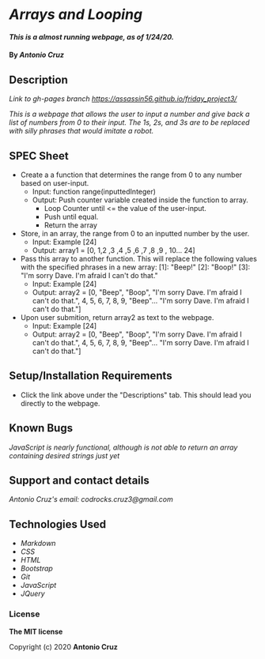 # _Arrays and Looping_

#### _This is a almost running webpage, as of 1/24/20._

#### By _**Antonio Cruz**_

## Description

_Link to gh-pages branch_
_https://assassin56.github.io/friday_project3/_

_This is a webpage that allows the user to input a number and give back a list of numbers from 0 to their input. The 1s, 2s, and 3s are to be replaced with silly phrases that would imitate a robot._

## SPEC Sheet

* Create a a function that determines the range from 0 to any number based on user-input.
   * Input: function range(inputtedInteger)
   * Output: Push counter variable created inside the function to array.
      * Loop Counter until <= the value of the user-input.
      * Push until equal.
      * Return the array
* Store, in an array, the range from 0 to an inputted number by the user.
   * Input: Example [24]
   * Output: array1 = [0, 1,2 ,3 ,4 ,5 ,6 ,7 ,8 ,9 , 10... 24]
* Pass this array to another function. This will replace the following values with the specified phrases in a new array: 
  [1]: "Beep!"
  [2]: "Boop!"
  [3]: "I'm sorry Dave. I'm afraid I can't do that."
   * Input: Example [24]
   * Output: array2 = [0, "Beep", "Boop", "I'm sorry Dave. I'm afraid I can't do that.", 4, 5, 6, 7, 8, 9, "Beep"... "I'm sorry Dave. I'm afraid I can't do that."]
* Upon user submition, return array2 as text to the webpage.
   * Input: Example [24]
   * Output: array2 = [0, "Beep", "Boop", "I'm sorry Dave. I'm afraid I can't do that.", 4, 5, 6, 7, 8, 9, "Beep"... "I'm sorry Dave. I'm afraid I can't do that."]



## Setup/Installation Requirements

* Click the link above under the "Descriptions" tab. This should lead you directly to the webpage.

## Known Bugs

_JavaScript is nearly functional, although is not able to return an array containing desired strings just yet_

## Support and contact details

_Antonio Cruz's email:_
_codrocks.cruz3@gmail.com_

## Technologies Used

* _Markdown_
* _CSS_
* _HTML_
* _Bootstrap_
* _Git_
* _JavaScript_
* _JQuery_

### License

**The MIT license**

Copyright (c) 2020 **Antonio Cruz**